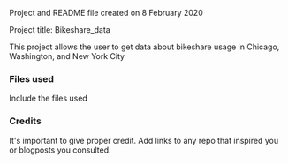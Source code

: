 Project and README file created on 8 February 2020


Project title: Bikeshare_data


This project allows the user to get data about bikeshare usage in Chicago, Washington, and New York City


### Files used
Include the files used

### Credits
It's important to give proper credit. Add links to any repo that inspired you or blogposts you consulted.
